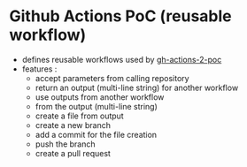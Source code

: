 # Github Actions PoC (reusable workflow)
- defines reusable workflows used by [gh-actions-2-poc](https://github.com/melissafilomeno/gh-actions-2-poc)
- features :
  - accept parameters from calling repository
  - return an output (multi-line string) for another workflow
  - use outputs from another workflow
  - from the output (multi-line string)
  -   create a file from output
  -   create a new branch
  -   add a commit for the file creation
  -   push the branch
  -   create a pull request
